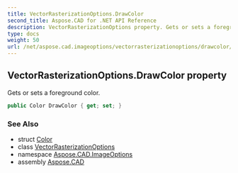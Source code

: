 ```yaml
---
title: VectorRasterizationOptions.DrawColor
second_title: Aspose.CAD for .NET API Reference
description: VectorRasterizationOptions property. Gets or sets a foreground color
type: docs
weight: 50
url: /net/aspose.cad.imageoptions/vectorrasterizationoptions/drawcolor/
---
```

## VectorRasterizationOptions.DrawColor property

Gets or sets a foreground color.

```csharp
public Color DrawColor { get; set; }
```

### See Also

* struct [Color](../../../aspose.cad/color/)
* class [VectorRasterizationOptions](../)
* namespace [Aspose.CAD.ImageOptions](../../vectorrasterizationoptions/)
* assembly [Aspose.CAD](../../../)


